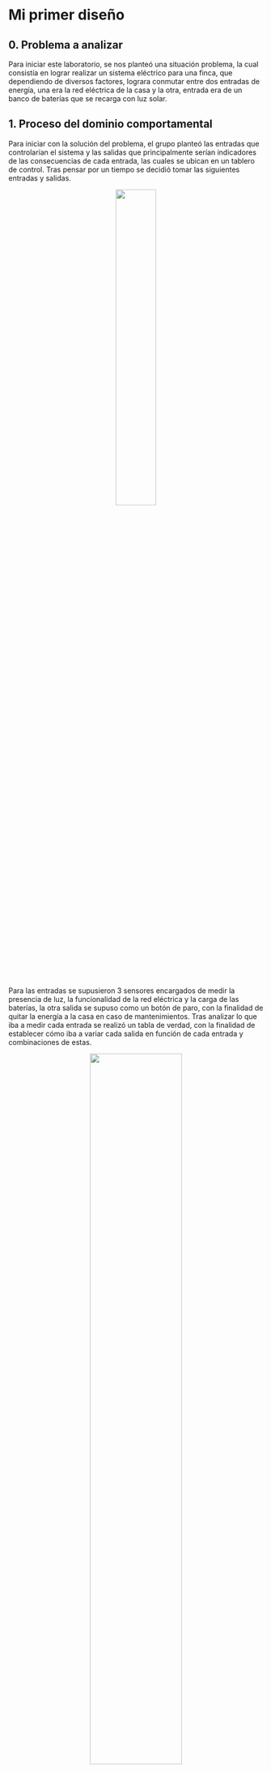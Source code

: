<h1>Mi primer diseño</h1> 
<h2>0. Problema a analizar</h2>
Para iniciar este laboratorio, se nos planteó una situación problema, la cual consistía en lograr realizar un sistema eléctrico para una finca, que dependiendo de diversos factores, lograra conmutar entre dos entradas de energía, una era la red eléctrica de la casa y la otra, entrada era de un banco de baterías que se recarga con luz solar. 
<h2>1. Proceso del dominio comportamental</h2>
Para iniciar con la solución del problema, el grupo planteó las entradas que controlarían el sistema y las salidas que principalmente serían indicadores de las consecuencias de cada entrada, las cuales se ubican en un tablero de control. Tras pensar por un tiempo se decidió tomar las siguientes entradas y salidas.
<p align="center">
    <img src="lab2/Entradas y salidas.png" width="40%">
</p>
Para las entradas se supusieron 3 sensores encargados de medir la presencia de luz, la funcionalidad de la red eléctrica y la carga de las baterías, la otra salida se supuso como un botón de paro, con la finalidad de quitar la energía a la casa en caso de mantenimientos. Tras analizar lo que iba a medir cada entrada se realizó un tabla de verdad, con la finalidad de establecer cómo iba a variar cada salida en función de cada entrada y combinaciones de estas.
<p align="center">
    <img src="./Tabla de verdad.png" width="60%">
</p>

<p align="center">
    <img src="./Karnaugh q1.png" width="60%">
</p>

<p align="center">
    <img src="./Karnaugh q2.png" width="60%">
</p>

<p align="center">
    <img src="./Karnaugh q3.png" width="60%">
</p>

<p align="center">
    <img src="./Karnaugh q4.png" width="60%">
</p>

<p align="center">
    <img src="./Karnaugh q5.png" width="60%">
</p>

<p align="center">
    <img src="./Digrama_De_Flujo_Dig_1-1.png" width="150%">
</p>

<h2>2. Proceso del dominio estuctrural</h2>

<p align="center">
    <img src="./Compuertas logicas.png" width="60%">
</p>

<h2>3. Lenguaje Ladder</h2>

<p align="center">
    <img src="./Diagrama Ladder.png" width="100%">
</p>

<h2>4. Proceso del dominio físico</h2>

<p align="center">
    <img src="./circuito fpga.png" width="25%">
</p>
